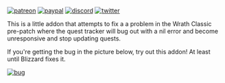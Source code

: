 [![patreon](https://www.goldpawsstuff.com/shared/img/common/pa-button.png)](https://www.patreon.com/goldpawsstuff)
[![paypal](https://www.goldpawsstuff.com/shared/img/common/pp-button.png)](https://www.paypal.me/goldpawsstuff)
[![discord](https://www.goldpawsstuff.com/shared/img/common/dd-button.png)](https://discord.gg/RwcSm8V3Dy)
[![twitter](https://www.goldpawsstuff.com/shared/img/common/tw-button.png)](https://twitter.com/GoldpawsStuff)

This is a little addon that attempts to fix a a problem in the Wrath Classic pre-patch where the quest tracker will bug out with a nil error and become unresponsive and stop updating quests.

If you're getting the bug in the picture below, try out this addon! At least until Blizzard fixes it.

[![bug](https://i.ibb.co/M2wGJz7/Screenshot-from-2022-09-09-20-51-05.png)](https://ibb.co/M2wGJz7)
